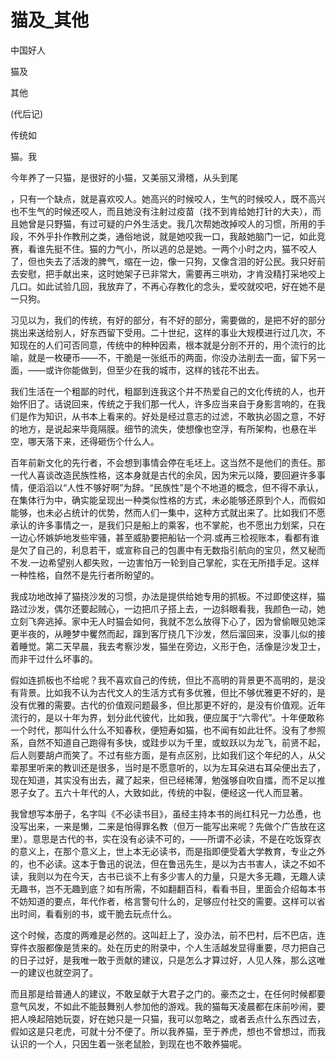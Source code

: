 # 猫及_其他

中国好人

猫及

其他

(代后记)

传统如

猫。我

今年养了一只猫，是很好的小猫，又美丽又滑稽，从头到尾

，只有一个缺点，就是喜欢咬人。她高兴的时候咬人，生气的时候咬人，既不高兴也不生气的时候还咬人，而且她没有注射过疫苗（找不到肯给她打针的大夫），而且她曾是只野猫，有过可疑的户外生活史。我几次帮她改掉咬人的习惯，所用的手段，不外乎扑作教刑之类，通俗地说，就是她咬我一口，我敲她脑门一记，如此竞赛，看谁先挺不住。猫的力气小，所以逃的总是她。一两个小时之内，猫不咬人了，但也失去了活泼的脾气，缩在一边，像一只狗，又像含泪的好公民。我只好前去安慰，把手献出来，这时她架子已非常大，需要再三哄劝，才肯没精打采地咬上几口。如此试验几回，我放弃了，不再心存教化的念头，爱咬就咬吧，好在她不是一只狗。

习见以为，我们的传统，有好的部分，有不好的部分，需要做的，是把不好的部分挑出来送给别人，好东西留下受用。二十世纪，这样的事业大规模进行过几次，不知现在的人们可否同意，传统中的种种因素，根本就是分剖不开的，用个流行的比喻，就是一枚硬币——不，干脆是一张纸币的两面，你没办法削去一面，留下另一面，——或许你能做到，但至少在我的城市，这样的钱花不出去。

我们生活在一个粗鄙的时代，粗鄙到连我这个并不热爱自己的文化传统的人，也开始怀旧了。话说回来，传统之于我们那一代人，许多应当来自于身影言响的，在我们是作为知识，从书本上看来的。好处是经过意志的过滤，不敢执必固之意，不好的地方，是说起来毕竟隔膜。细节的流失，使想像也空浮，有所架构，也悬在半空，哪天落下来，还得砸伤个什么人。

百年前新文化的先行者，不会想到事情会停在毛坯上。这当然不是他们的责任。那一代人喜谈改造民族性格，这本身就是古代的余风，因为宋元以降，要回避许多事情，便滔滔以“人性不够好啊”为辞。“民族性”是个不地道的概念，但不得不承认，在集体行为中，确实能呈现出一种类似性格的方式，未必能够还原到个人，而假如能够，也未必占统计的优势，然而人们一集中，这种方式就出来了。比如我们不愿承认的许多事情之一，是我们只是船上的乘客，也不掌舵，也不愿出力划桨，只在一边心怀嫉妒地发些牢骚，甚至威胁要把船钻一个洞.或再三检视账本，看都有谁是欠了自己的，利息若干，或宣称自己的包裹中有无数指引航向的宝贝，然又秘而不发.一边希望别人都失败，一边害怕万一轮到自己掌舵，实在无所措手足。这样一种性格，自然不是先行者所盼望的。

我成功地改掉了猫挠沙发的习惯，办法是提供给她专用的抓板。不过即使这样，猫路过沙发，偶尔还要起贼心，一边把爪子搭上去，一边斜眼看我，我颜色一动，她立刻飞奔逃掉。家中无人时猫会如何，我就不怎么放得下心了，因为曾偷眼见她深更半夜的，从睡梦中矍然而起，蹿到客厅挠几下沙发，然后溜回来，没事儿似的接着睡觉。第二天早晨，我去考察沙发，猫坐在旁边，义形于色，活像是沙发卫士，而非干过什么坏事的。

假如连抓板也不给呢？我不喜欢自己的传统，但比不高明的背景更不高明的，是没有背景。比如我不认为古代文人的生活方式有多优雅，但比不够优雅更不好的，是没有优雅的需要。古代的价值观问题最多，但比那更不好的，是没有价值观。近年流行的，是以十年为界，划分此代彼代，比如我，便应属于“六零代”。十年便敢称一个时代，那叫什么什么不知春秋，便短寿如猫，也不闻有如此壮怀。没有了参照系，自然不知道自己跑得有多快，或跬步以为千里，或蚁跃以为龙飞，前贤不起，后人则要胡卢而笑了。不过有些方面，是有点区别，比如我们这个年纪的人，从父辈那里听来的教训还是很多，当时是不愿意听的，以为左耳朵进右耳朵便出去了，现在知道，其实没有出去，藏了起来，但已经稀薄，勉强够自吹自擂，而不足以推恩子女了。五六十年代的人，大致如此，传统的中裂，便经这一代人而显著。

我曾想写本册子，名字叫《不必读书目》，虽经主持本书的尚红科兄一力怂恿，也没写出来，一来是懒，二来是怕得罪名教（但万一能写出来呢？先做个广告放在这里）。意思是古代的书，实在没有必读不可的，——所谓不必读，不是在吃饭穿衣的意义上，在那个意义上，世上本无必读书，而是指即便受着大学教育，专业之外的，也不必读。这本于鲁迅的说法，但在鲁迅先生，是以为古书害人，读之不如不读，我则以为在今天，古书已谈不上有多少害人的力量，只是大多无趣，无趣人读无趣书，岂不无趣到底？如有所需，不如翻翻百科，看看书目，里面会介绍每本书不妨知道的要点，年代作者，格言警句什么的，足够应付社交的需要。这样可以省出时间，看看别的书，或干脆去玩点什么。

这个时候，态度的两难是必然的。这叫赶上了，没办法，前不巴村，后不巴店，连穿件衣服都像是赁来的。处在历史的附录中，个人生活越发显得重要，尽力把自己的日子过好，是我唯一敢于贡献的建议，只是怎么才算过好，人见人殊，那么这唯一的建议也就空洞了。

而且那是给普通人的建议，不敢呈献于大君子之门的。豪杰之士，在任何时候都要意气风发，不如此不能鼓舞别人参加他的游戏。我的猫每天凌晨都在床前吵闹，要把人唤起陪她玩耍，好在她只是一只猫，我可以忽略之，或者丢点什么东西过去，假如这是只老虎，可就十分不便了。所以我养猫，至于养虎，想也不曾想过，而我认识的一个人，只因生着一张老鼠脸，到现在也不敢养猫呢。
